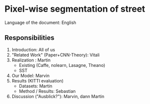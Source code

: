 # Pixel-wise segmentation of street

Language of the document: English

## Responsibilities

1. Introduction: All of us
2. "Related Work" (Paper+CNN-Theory): Vitali
3. Realization : Martin
   - Existing (Caffe, nolearn, Lasagne, Theano)
   - SST
4. Our Model: Marvin
5. Results (KITTI evaluation)
   - Datasets: Martin
   - Method / Results: Sebastian
6. Discussion ("Ausblick?"): Marvin, dann Martin